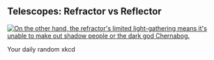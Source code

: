 ## Telescopes: Refractor vs Reflector
[![On the other hand, the refractor's limited light-gathering means it's unable to make out shadow people or the dark god Chernabog.](https://imgs.xkcd.com/comics/telescopes_refractor_vs_reflector.png)](https://xkcd.com/1791/ "On the other hand, the refractor's limited light-gathering means it's unable to make out shadow people or the dark god Chernabog.")

Your daily random xkcd
